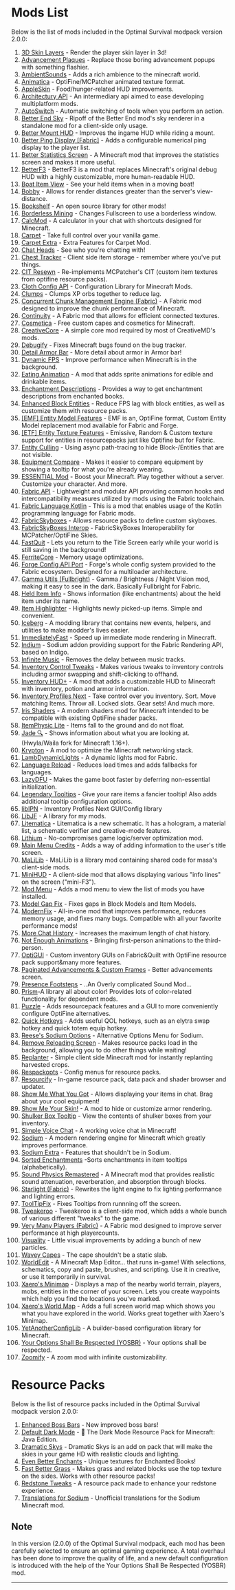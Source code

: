 # Mods List

Below is the list of mods included in the Optimal Survival modpack version 2.0.0:

1. [3D Skin Layers](https://modrinth.com/mod/3dskinlayers) - Render the player skin layer in 3d!
2. [Advancement Plaques](https://modrinth.com/mod/advancement-plaques) - Replace those boring advancement popups with something flashier.
3. [AmbientSounds](https://modrinth.com/mod/ambientsounds) - Adds a rich ambience to the minecraft world.
4. [Animatica](https://modrinth.com/mod/animatica) - OptiFine/MCPatcher animated texture format.
5. [AppleSkin](https://modrinth.com/mod/appleskin) - Food/hunger-related HUD improvements.
6. [Architectury API](https://modrinth.com/mod/architectury-api) - An intermediary api aimed to ease developing multiplatform mods.
7. [AutoSwitch](https://modrinth.com/mod/autoswitch) - Automatic switching of tools when you perform an action.
8. [Better End Sky](https://modrinth.com/mod/better-end-sky) - Ripoff of the Better End mod's sky renderer in a standalone mod for a client-side only usage.
9. [Better Mount HUD](https://modrinth.com/mod/better-mount-hud) - Improves the ingame HUD while riding a mount.
10. [Better Ping Display [Fabric]](https://modrinth.com/mod/better-ping-display-fabric) - Adds a configurable numerical ping display to the player list.
11. [Better Statistics Screen](https://modrinth.com/mod/better-stats) - A Minecraft mod that improves the statistics screen and makes it more useful.
12. [BetterF3](https://modrinth.com/mod/betterf3) - BetterF3 is a mod that replaces Minecraft's original debug HUD with a highly customizable, more human-readable HUD.
13. [Boat Item View](https://modrinth.com/mod/boat-item-view) - See your held items when in a moving boat!
14. [Bobby](https://modrinth.com/mod/bobby) - Allows for render distances greater than the server's view-distance.
15. [Bookshelf](https://modrinth.com/mod/bookshelf-lib) - An open source library for other mods!
16. [Borderless Mining](https://modrinth.com/mod/borderless-mining) - Changes Fullscreen to use a borderless window.
17. [CalcMod](https://modrinth.com/mod/calcmod) - A calculator in your chat with shortcuts designed for Minecraft.
18. [Carpet](https://modrinth.com/mod/carpet) - Take full control over your vanilla game.
19. [Carpet Extra](https://modrinth.com/mod/carpet-extra) - Extra Features for Carpet Mod.
20. [Chat Heads](https://modrinth.com/mod/chat-heads) - See who you're chatting with!
21. [Chest Tracker](https://modrinth.com/mod/chest-tracker) - Client side item storage - remember where you've put things.
22. [CIT Resewn](https://modrinth.com/mod/cit-resewn) - Re-implements MCPatcher's CIT (custom item textures from optifine resource packs).
23. [Cloth Config API](https://modrinth.com/mod/cloth-config) - Configuration Library for Minecraft Mods.
24. [Clumps](https://modrinth.com/mod/clumps) - Clumps XP orbs together to reduce lag.
25. [Concurrent Chunk Management Engine (Fabric)](https://modrinth.com/mod/c2me-fabric) - A Fabric mod designed to improve the chunk performance of Minecraft.
26. [Continuity](https://modrinth.com/mod/continuity) - A Fabric mod that allows for efficient connected textures.
27. [Cosmetica](https://modrinth.com/mod/cosmetica) - Free custom capes and cosmetics for Minecraft.
28. [CreativeCore](https://modrinth.com/mod/creativecore) - A simple core mod required by most of CreativeMD's mods.
29. [Debugify](https://modrinth.com/mod/debugify) - Fixes Minecraft bugs found on the bug tracker.
30. [Detail Armor Bar](https://modrinth.com/mod/detail-armor-bar) - More detail about armor in Armor bar!
31. [Dynamic FPS](https://modrinth.com/mod/dynamic-fps) - Improve performance when Minecraft is in the background.
32. [Eating Animation](https://modrinth.com/mod/eating-animation) - A mod that adds sprite animations for edible and drinkable items.
33. [Enchantment Descriptions](https://modrinth.com/mod/enchantment-descriptions) - Provides a way to get enchantment descriptions from enchanted books.
34. [Enhanced Block Entities](https://modrinth.com/mod/ebe) - Reduce FPS lag with block entities, as well as customize them with resource packs.
35. [[EMF] Entity Model Features](https://modrinth.com/mod/entity-model-features) - EMF is an, OptiFine format, Custom Entity Model replacement mod available for Fabric and Forge.
36. [[ETF] Entity Texture Features](https://modrinth.com/mod/entitytexturefeatures) - Emissive, Random & Custom texture support for entities in resourcepacks just like Optifine but for Fabric.
37. [Entity Culling](https://modrinth.com/mod/entityculling) - Using async path-tracing to hide Block-/Entities that are not visible.
38. [Equipment Compare](https://modrinth.com/mod/equipment-compare) - Makes it easier to compare equipment by showing a tooltip for what you're already wearing.
39. [ESSENTIAL Mod](https://modrinth.com/mod/essential) - Boost your Minecraft. Play together without a server. Customize your character. And more.
40. [Fabric API](https://modrinth.com/mod/fabric-api) - Lightweight and modular API providing common hooks and intercompatibility measures utilized by mods using the Fabric toolchain.
41. [Fabric Language Kotlin](https://modrinth.com/mod/fabric-language-kotlin) - This is a mod that enables usage of the Kotlin programming language for Fabric mods.
42. [FabricSkyboxes](https://modrinth.com/mod/fabricskyboxes) - Allows resource packs to define custom skyboxes.
43. [FabricSkyBoxes Interop](https://modrinth.com/mod/fabricskyboxes-interop) - FabricSkyBoxes Interoperability for MCPatcher/OptiFine Skies.
44. [FastQuit](https://modrinth.com/mod/fastquit) - Lets you return to the Title Screen early while your world is still saving in the background!
45. [FerriteCore](https://modrinth.com/mod/ferrite-core) - Memory usage optimizations.
46. [Forge Config API Port](https://modrinth.com/mod/forge-config-api-port) - Forge's whole config system provided to the Fabric ecosystem. Designed for a multiloader architecture.
47. [Gamma Utils (Fullbright)](https://modrinth.com/mod/gamma-utils) - Gamma / Brightness / Night Vision mod, making it easy to see in the dark. Basically Fullbright for Fabric.
48. [Held Item Info](https://modrinth.com/mod/held-item-info) - Shows information (like enchantments) about the held item under its name.
49. [Item Highlighter](https://modrinth.com/mod/item-highlighter) - Highlights newly picked-up items. Simple and convenient.
50. [Iceberg](https://modrinth.com/mod/iceberg) - A modding library that contains new events, helpers, and utilities to make modder's lives easier.
51. [ImmediatelyFast](https://modrinth.com/mod/immediatelyfast) - Speed up immediate mode rendering in Minecraft.
52. [Indium](https://modrinth.com/mod/indium) - Sodium addon providing support for the Fabric Rendering API, based on Indigo.
53. [Infinite Music](https://modrinth.com/mod/infinite-music) - Removes the delay between music tracks.
54. [Inventory Control Tweaks](https://modrinth.com/mod/inventory-control-tweaks) - Makes various tweaks to inventory controls including armor swapping and shift-clicking to offhand.
55. [Inventory HUD+](https://www.curseforge.com/minecraft/mc-mods/inventory-hud-forge) - A mod that adds a customizable HUD to Minecraft with inventory, potion and armor information.
56. [Inventory Profiles Next](https://modrinth.com/mod/inventory-profiles-next) - Take control over you inventory. Sort. Move matching Items. Throw all. Locked slots. Gear sets! And much more.
57. [Iris Shaders](https://modrinth.com/mod/iris) - A modern shaders mod for Minecraft intended to be compatible with existing OptiFine shader packs.
58. [ItemPhysic Lite](https://modrinth.com/mod/itemphysic-lite) - Items fall to the ground and do not float.
59. [Jade 🔍](https://modrinth.com/mod/jade) - Shows information about what you are looking at. (Hwyla/Waila fork for Minecraft 1.16+).
60. [Krypton](https://modrinth.com/mod/krypton) - A mod to optimize the Minecraft networking stack.
61. [LambDynamicLights](https://modrinth.com/mod/lambdynamiclights) - A dynamic lights mod for Fabric.
62. [Language Reload](https://modrinth.com/mod/language-reload) - Reduces load times and adds fallbacks for languages.
63. [LazyDFU](https://modrinth.com/mod/lazydfu) - Makes the game boot faster by deferring non-essential initialization.
64. [Legendary Tooltips](https://modrinth.com/mod/legendary-tooltips) - Give your rare items a fancier tooltip! Also adds additional tooltip configuration options.
65. [libIPN](https://modrinth.com/mod/libipn) - Inventory Profiles Next GUI/Config library
66. [LibJF](https://modrinth.com/mod/libjf) - A library for my mods.
67. [Litematica](https://www.curseforge.com/minecraft/mc-mods/litematica) - Litematica is a new schematic. It has a hologram, a material list, a schematic verifier and creative-mode features.
68. [Lithium](https://modrinth.com/mod/lithium) - No-compromises game logic/server optimization mod.
69. [Main Menu Credits](https://modrinth.com/mod/main-menu-credits) - Adds a way of adding information to the user's title screen.
70. [MaLiLib](https://www.curseforge.com/minecraft/mc-mods/malilib) - MaLiLib is a library mod containing shared code for masa's client-side mods.
71. [MiniHUD](https://www.curseforge.com/minecraft/mc-mods/minihud) - A client-side mod that allows displaying various "info lines" on the screen ("mini-F3").
72. [Mod Menu](https://modrinth.com/mod/modmenu) - Adds a mod menu to view the list of mods you have installed.
73. [Model Gap Fix](https://modrinth.com/mod/modelfix) - Fixes gaps in Block Models and Item Models.
74. [ModernFix](https://modrinth.com/mod/modernfix) - All-in-one mod that improves performance, reduces memory usage, and fixes many bugs. Compatible with all your favorite performance mods!
75. [More Chat History](https://modrinth.com/mod/morechathistory) - Increases the maximum length of chat history.
76. [Not Enough Animations](https://modrinth.com/mod/not-enough-animations) - Bringing first-person animations to the third-person.
77. [OptiGUI](https://modrinth.com/mod/optigui) - Custom inventory GUIs on Fabric&Quilt with OptiFine resource pack support&many more features.
78. [Paginated Advancements & Custom Frames](https://modrinth.com/mod/paginatedadvancements) - Better advancements screen.
79. [Presence Footsteps](https://modrinth.com/mod/presence-footsteps) - ..An Overly complicated Sound Mod...
80. [Prism](https://modrinth.com/mod/prism-lib)-A library all about color! Provides lots of color-related functionality for dependent mods.
81. [Puzzle](https://modrinth.com/mod/puzzle) - Adds resourcepack features and a GUI to more conveniently configure OptiFine alternatives.
82. [Quick Hotkeys](https://modrinth.com/mod/quick_hotkeys) - Adds useful QOL hotkeys, such as an elytra swap hotkey and quick totem equip hotkey.
83. [Reese's Sodium Options](https://modrinth.com/mod/reeses-sodium-options) - Alternative Options Menu for Sodium.
84. [Remove Reloading Screen](https://modrinth.com/mod/rrls) - Makes resource packs load in the background, allowing you to do other things while waiting!
85. [Replanter](https://modrinth.com/mod/replanter) - Simple client side Minecraft mod for instantly replanting harvested crops.
86. [Respackopts](https://modrinth.com/mod/respackopts) - Config menus for resource packs.
87. [Resourcify](https://modrinth.com/mod/resourcify) - In-game resource pack, data pack and shader browser and updater.
88. [Show Me What You Got](https://modrinth.com/mod/show-me-what-you-got) - Allows displaying your items in chat. Brag about your cool equipment!
89. [Show Me Your Skin!](https://modrinth.com/mod/show-me-your-skin) - A mod to hide or customize armor rendering.
90. [Shulker Box Tooltip](https://modrinth.com/mod/shulkerboxtooltip) - View the contents of shulker boxes from your inventory.
91. [Simple Voice Chat](https://modrinth.com/plugin/simple-voice-chat) - A working voice chat in Minecraft!
92. [Sodium](https://modrinth.com/mod/sodium) - A modern rendering engine for Minecraft which greatly improves performance.
93. [Sodium Extra](https://modrinth.com/mod/sodium-extra) - Features that shouldn't be in Sodium.
94. [Sorted Enchantments](https://modrinth.com/mod/sorted-enchantments) -Sorts enchantments in item tooltips (alphabetically).
95. [Sound Physics Remastered](https://modrinth.com/mod/sound-physics-remastered) - A Minecraft mod that provides realistic sound attenuation, reverberation, and absorption through blocks.
96. [Starlight (Fabric)](https://modrinth.com/mod/starlight) - Rewrites the light engine to fix lighting performance and lighting errors.
97. [ToolTipFix](https://modrinth.com/mod/tooltipfix) - Fixes Tooltips from runnning off the screen.
98. [Tweakeroo](https://www.curseforge.com/minecraft/mc-mods/tweakeroo) - Tweakeroo is a client-side mod, which adds a whole bunch of various different "tweaks" to the game.
99. [Very Many Players (Fabric)](https://modrinth.com/mod/vmp-fabric) - A Fabric mod designed to improve server performance at high playercounts.
100. [Visuality](https://modrinth.com/mod/visuality) - Little visual improvements by adding a bunch of new particles.
101. [Wavey Capes](https://modrinth.com/mod/wavey-capes) - The cape shouldn't be a static slab.
102. [WorldEdit](https://modrinth.com/plugin/worldedit) - A Minecraft Map Editor... that runs in-game! With selections, schematics, copy and paste, brushes, and scripting. Use it in creative, or use it temporarily in survival.
103. [Xaero's Minimap](https://modrinth.com/mod/xaeros-minimap) - Displays a map of the nearby world terrain, players, mobs, entities in the corner of your screen. Lets you create waypoints which help you find the locations you've marked.
104. [Xaero's World Map](https://modrinth.com/mod/xaeros-world-map) - Adds a full screen world map which shows you what you have explored in the world. Works great together with Xaero's Minimap.
105. [YetAnotherConfigLib](https://modrinth.com/mod/yacl) - A builder-based configuration library for Minecraft.
106. [Your Options Shall Be Respected (YOSBR)](https://modrinth.com/mod/yosbr) - Your options shall be respected.
107. [Zoomify](https://modrinth.com/mod/zoomify) - A zoom mod with infinite customizability.

# Resource Packs

Below is the list of resource packs included in the Optimal Survival modpack version 2.0.0:

1. [Enhanced Boss Bars](https://modrinth.com/resourcepack/enhanced-boss-bars) - New improved boss bars!
2. [Default Dark Mode](https://modrinth.com/resourcepack/default-dark-mode) - 🌙 The Dark Mode Resource Pack for Minecraft: Java Edition.
3. [Dramatic Skys](https://modrinth.com/resourcepack/dramatic-skys) - Dramatic Skys is an add on pack that will make the skies in your game HD with realistic clouds and lighting.
4. [Even Better Enchants](https://modrinth.com/resourcepack/even-better-enchants) - Unique textures for Enchanted Books!
5. [Fast Better Grass](https://modrinth.com/resourcepack/fast-better-grass) - Makes grass and related blocks use the top texture on the sides. Works with other resource packs!
6. [Redstone Tweaks](https://modrinth.com/resourcepack/redstone-tweaks) - A resource pack made to enhance your redstone experience.
7. [Translations for Sodium](https://modrinth.com/resourcepack/translations-for-sodium) - Unofficial translations for the Sodium Minecraft mod.

## Note

In this version (2.0.0) of the Optimal Survival modpack, each mod has been carefully selected to ensure an optimal gaming experience. A total overhaul has been done to improve the quality of life, and a new default configuration is introduced with the help of the Your Options Shall Be Respected (YOSBR) mod.

---
